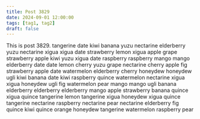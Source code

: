```yaml
---
title: Post 3829
date: 2024-09-01 12:00:00
tags: [tag1, tag2]
draft: false
---
```

This is post 3829.
tangerine
date
kiwi
banana
yuzu
nectarine
elderberry
yuzu
nectarine
xigua
xigua
date
strawberry
lemon
xigua
apple
grape
strawberry
apple
kiwi
yuzu
xigua
date
raspberry
raspberry
mango
mango
elderberry
date
date
lemon
cherry
yuzu
grape
nectarine
cherry
apple
fig
strawberry
apple
date
watermelon
elderberry
cherry
honeydew
honeydew
ugli
kiwi
banana
date
kiwi
raspberry
quince
watermelon
nectarine
xigua
xigua
honeydew
ugli
fig
watermelon
pear
mango
mango
ugli
banana
elderberry
elderberry
elderberry
mango
apple
strawberry
banana
quince
xigua
quince
tangerine
lemon
tangerine
xigua
honeydew
xigua
quince
tangerine
nectarine
raspberry
nectarine
pear
nectarine
elderberry
fig
quince
kiwi
quince
orange
honeydew
tangerine
watermelon
raspberry
pear
